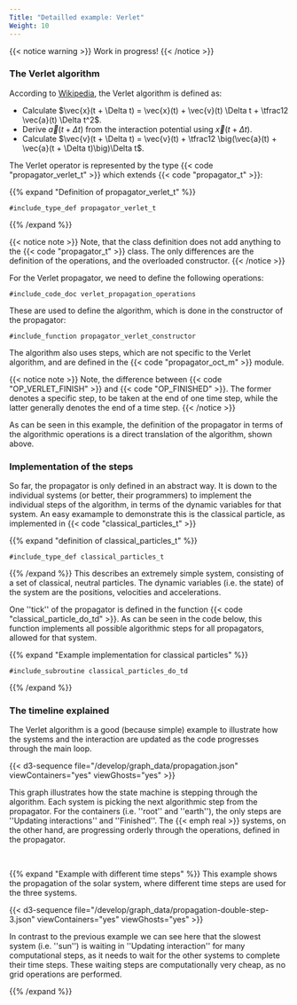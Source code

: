 ```yaml
---
Title: "Detailled example: Verlet"
Weight: 10
---
```


{{< notice warning >}}
Work in progress!
{{< /notice >}}

### The Verlet algorithm

According to [Wikipedia](https://en.wikipedia.org/wiki/Verlet_integration), the Verlet algorithm is defined as:

- Calculate $\vec{x}(t + \Delta t) = \vec{x}(t) + \vec{v}(t) \Delta t + \tfrac12 \vec{a}(t) \Delta t^2$.
- Derive $\vec{a}(t + \Delta t)$ from the interaction potential using $\vec{x}(t + \Delta t)$.
- Calculate $\vec{v}(t + \Delta t) = \vec{v}(t) + \tfrac12 \big(\vec{a}(t) + \vec{a}(t + \Delta t)\big)\Delta t$.



The Verlet operator is represented by the type {{< code "propagator_verlet_t" >}} which extends {{< code "propagator_t" >}}:

{{% expand "Definition of propagator_verlet_t" %}}
```Fortran
#include_type_def propagator_verlet_t
```
{{% /expand %}}

{{< notice note >}}
Note, that the class definition does not add anything to the {{< code "propagator_t" >}} class. The only differences are the definition of the operations, and the overloaded constructor. 
{{< /notice >}}

For the Verlet propagator, we need to define the following operations:
```Fortran
#include_code_doc verlet_propagation_operations
```
These are used to define the algorithm, which is done in the constructor of the propagator:
```Fortran
#include_function propagator_verlet_constructor
```
The algorithm also uses steps, which are not specific to the Verlet algorithm, and are defined in the {{< code "propagator_oct_m" >}} module.

{{< notice note >}}
Note, the difference between {{< code "OP_VERLET_FINISH" >}} and {{< code "OP_FINISHED" >}}. The former denotes a specific step, to be taken at the end of one time step, 
while the latter generally denotes the end of a time step.
{{< /notice >}}

As can be seen in this example, the definition of the propagator in terms of the algorithmic operations is a direct translation of the algorithm, shown above.

### Implementation of the steps

So far, the propagator is only defined in an abstract way. It is down to the individual systems (or better, their programmers) to implement the individual steps of the algorithm, in terms of the dynamic variables for that system. An easy examample to demonstrate this is the classical particle, as implemented in {{< code "classical_particles_t" >}}

{{% expand "definition of classical_particles_t" %}}
```Fortran
#include_type_def classical_particles_t
```
{{% /expand %}}
This describes an extremely simple system, consisting of a set of classical, neutral particles. The dynamic variables (i.e. the state) of the system are the positions, velocities and accelerations.

One ''tick'' of the propagator is defined in the function {{< code "classical_particle_do_td" >}}. As can be seen in the code below, this function implements all possible algorithmic steps for all propagators, allowed for that system.


{{% expand "Example implementation for classical particles" %}}
```Fortran
#include_subroutine classical_particles_do_td
```
{{% /expand %}}


### The timeline explained

The Verlet algorithm is a good (because simple) example to illustrate how the systems and the interaction are updated as the code progresses through the main loop.


{{< d3-sequence file="/develop/graph_data/propagation.json"  viewContainers="yes" viewGhosts="yes" >}}

This graph illustrates how the state machine is stepping through the algorithm. Each system is picking the next algorithmic step from the propagator. For the containers (i.e. ''root'' and ''earth''), the only steps are ''Updating interactions'' and ''Finished''. The {{< emph real >}} systems, on the other hand, are progressing orderly through the operations, defined in the propagator.


</br>

{{% expand "Example with different time steps" %}}
This example shows the propagation of the solar system, where different time steps are used for the three systems.

{{< d3-sequence file="/develop/graph_data/propagation-double-step-3.json" viewContainers="yes" viewGhosts="yes" >}}

In contrast to the previous example we can see here that the slowest system (i.e. ''sun'') is waiting in ''Updating interaction'' for many computational steps, as it needs to wait for the other systems to complete their time steps. These waiting steps are computationally very cheap, as no grid operations are performed.

{{% /expand %}}